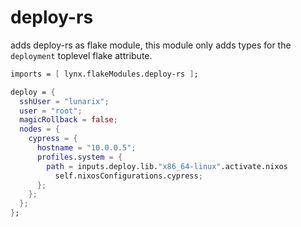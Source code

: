 # deploy-rs 

adds deploy-rs as flake module, this module only adds types for the `deployment` toplevel flake attribute.

``` nix
imports = [ lynx.flakeModules.deploy-rs ];

deploy = {
  sshUser = "lunarix";
  user = "root";
  magicRollback = false;
  nodes = {
    cypress = {
      hostname = "10.0.0.5";
      profiles.system = {
        path = inputs.deploy.lib."x86_64-linux".activate.nixos
          self.nixosConfigurations.cypress;
      };
    };
  };
};
```


